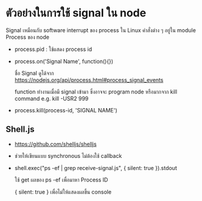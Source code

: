 # ตัวอย่างในการใช้ signal ใน node

Signal เหมือนกับ software interrupt ของ process ใน Linux
คำสั่งต่าง ๆ อยู่ใน module Process ของ node

- process.pid : ใช้แสดง process id
- process.on('Signal Name', function(){})

  ชื่อ Signal ดูได้จาก https://nodejs.org/api/process.html#process_signal_events

  function ทำงานเมื่อมี signal เข้ามา ซึ่งอาจจะ program node หรือมากจาก kill command e.g. kill -USR2 999

- process.kill(process-id, 'SIGNAL NAME')

## Shell.js

- https://github.com/shelljs/shelljs
- ช่วยให้เขียนแบบ synchronous ไม่ต้องใช้ callback
- shell.exec("ps -ef | grep receive-signal.js", { silent: true }).stdout

  ใช้ get ผลของ ps -ef เพื่อมาหา Process ID

  { silent: true } เพื่อไม่ให้แสดงผลขึ้น console
